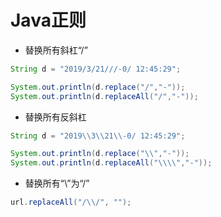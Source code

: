 # Java正则

* 替换所有斜杠“/”

```java
String d = "2019/3/21///-0/ 12:45:29";

System.out.println(d.replace("/","-"));
System.out.println(d.replaceAll("/","-"));
```

* 替换所有反斜杠

```java
String d = "2019\\3\\21\\-0/ 12:45:29";

System.out.println(d.replace("\\","-"));
System.out.println(d.replaceAll("\\\\","-"));
```

* 替换所有“\”为“/”

```java
url.replaceAll("/\\/", "");
```
